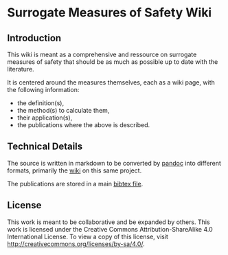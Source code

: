# Surrogate Measures of Safety Wiki

## Introduction

This wiki is meant as a comprehensive and ressource on surrogate measures of safety that should be as much as possible up to date with the literature. 

It is centered around the measures themselves, each as a wiki page, with the following information:

- the definition(s),
- the method(s) to calculate them,
- their application(s),
- the publications where the above is described.

## Technical Details

The source is written in markdown to be converted by [pandoc](http://johnmacfarlane.net/pandoc/) into different formats, primarily the [wiki](https://github.com/nsaunier/WikiSMoS/wiki) on this same project.

The publications are stored in a main [bibtex file](ssmos.bib).

## License

This work is meant to be collaborative and be expanded by others. This work is licensed under the Creative Commons Attribution-ShareAlike 4.0 International License. To view a copy of this license, visit http://creativecommons.org/licenses/by-sa/4.0/.
